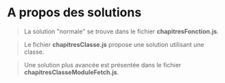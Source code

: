 # A propos des solutions

> La solution "normale" se trouve dans le fichier **chapitresFonction.js**.

> Le fichier **chapitresClasse.js** propose une solution utilisant une classe.

> Une solution plus avancée est présentée dans le fichier **chapitresClasseModuleFetch.js**.
